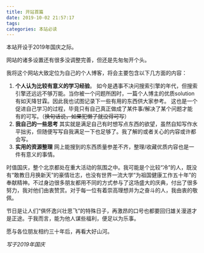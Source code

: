 ```yaml
---
title: 开站首篇
date: 2019-10-02 21:57:17
tags:
categories: 本站必读
---
```


本站开设于2019年国庆之际。

网站的诸多设置还有很多没调整完善，但还是先匆匆开个头。

我将这个网站大致定位为自己的个人博客，将会主要包含以下几方面的内容：

1. **个人认为比较有意义的学习经验**。
   如今是遇事不决问搜索引擎的年代，但搜索引擎还远远不够万能。当你被一个问题所困时，一篇个人博主的优质solution有如天降甘霖。因此我也试图记录下一些有用的东西供大家参考。
   这也是一个促进自己学习的过程，毕竟只有自己真正做成了某件事/解决了某个问题才能有的可写。（~~换句话说，如果犯懒了就没得可写~~）
2. **我自己的一些思考**
   其实就是满足自己有时想写点东西的欲望，虽然自知写作水平拙劣，但随便写写自我满足一下也足够了。我了解的或者关心的内容或许都会写。
3. **实用的资源整理**
   网上能搜到的东西质量参差不齐，整理/收藏优质内容也是一件有意义的事情。

时值国庆，整个北京都处在重大活动的氛围之中。我可能是个比较“冷”的人，既没有“敢教日月换新天”的豪情壮志，也没有世界一流大学“为祖国健康工作五十年”的奉献精神。不过身边很多朋友都用不同的方式参与了这场盛大的庆典，付出了很多努力，我对他们由衷赞赏。对于每一位有着崇高理想并为之奋斗的人，我由衷的敬佩。

节日是让人们“俱怀逸兴壮思飞”的特殊日子，再激昂的口号也都要回归雄关漫道才是正途。于我而言，能为他人谋些福利，便足以为乐事。

愿与各位朋友相约三十年后，再看大好山河。

*写于2019年国庆*